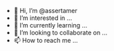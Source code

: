 - 👋 Hi, I’m @assertamer
- 👀 I’m interested in ...
- 🌱 I’m currently learning ...
- 💞️ I’m looking to collaborate on ...
- 📫 How to reach me ...

<!---
assertamer/assertamer is a ✨ special ✨ repository because its `README.md` (this file) appears on your GitHub profile.
You can click the Preview link to take a look at your changes.
--->
